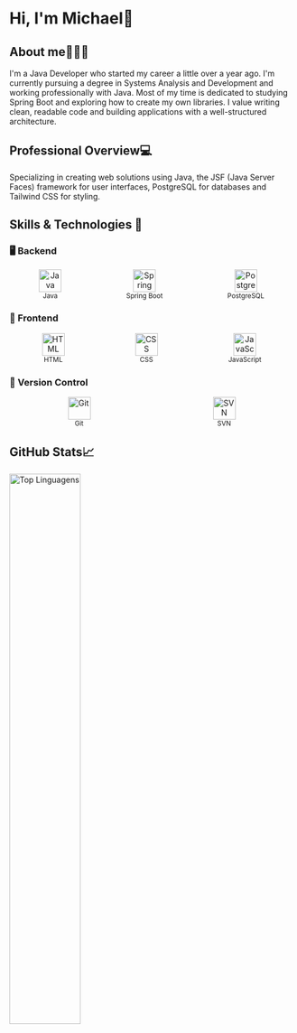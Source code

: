 # Hi, I'm Michael👋

## About me🧑🏽‍💼
<p>I'm a Java Developer who started my career a little over a year ago. I'm currently pursuing a degree in Systems Analysis and Development and working professionally with Java. Most of my time is dedicated to studying Spring Boot and exploring how to create my own libraries. I value writing clean, readable code and building applications with a well-structured architecture.</p>

## Professional Overview💻
<p>Specializing in creating web solutions using Java, the JSF (Java Server Faces) framework for user interfaces, PostgreSQL for databases and Tailwind CSS for styling.</p>

## Skills & Technologies 🎯

### 🖥️ Backend
<div style="display: flex; justify-content: space-around; gap: 10px;">
  <div align="center">
    <img src="https://cdn.jsdelivr.net/gh/devicons/devicon/icons/java/java-original.svg" height="40" alt="Java" /><br/>
    <sub>Java</sub>
  </div>
  <div align="center">
    <img src="https://cdn.jsdelivr.net/gh/devicons/devicon/icons/spring/spring-original.svg" height="40" alt="Spring Boot" /><br/>
    <sub>Spring Boot</sub>
  </div>
  <div align="center">
    <img src="https://www.postgresql.org/media/img/about/press/elephant.png" height="40" alt="PostgreSQL" /><br/>
    <sub>PostgreSQL</sub>
  </div>
</div>

### 🎨 Frontend
<div style="display: flex; justify-content: space-around; gap: 10px;">
  <div align="center">
    <img src="https://cdn.jsdelivr.net/gh/devicons/devicon/icons/html5/html5-original.svg" height="40" alt="HTML" /><br/>
    <sub>HTML</sub>
  </div>
  <div align="center">
    <img src="https://cdn.jsdelivr.net/gh/devicons/devicon/icons/css3/css3-original.svg" height="40" alt="CSS" /><br/>
    <sub>CSS</sub>
  </div>
  <div align="center">
    <img src="https://cdn.jsdelivr.net/gh/devicons/devicon/icons/javascript/javascript-original.svg" height="40" alt="JavaScript" /><br/>
    <sub>JavaScript</sub>
  </div>
</div>

### 🔧 Version Control
<div style="display: flex; justify-content: space-around; gap: 10px;">
  <div align="center">
    <img src="https://cdn.jsdelivr.net/gh/devicons/devicon/icons/git/git-original.svg" height="40" alt="Git" /><br/>
    <sub>Git</sub>
  </div>
  <div align="center">
    <img src="https://svn.apache.org/repos/asf/subversion/svn-logos/images/tyrus-svn2.png" height="40" alt="SVN" /><br/>
    <sub>SVN</sub>
  </div>
</div>

## GitHub Stats📈
<p>
<img alt="Top Linguagens" align="left" width="50%" src="https://github-readme-stats.vercel.app/api/top-langs/?username=devMRibeiro&size_weight=0&count_weight=1&theme=highcontrast&show_owner=true&hide=css,html&layout=donut" />
</p>
